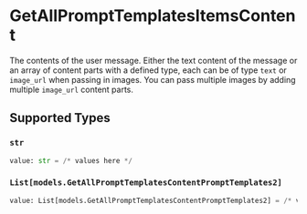 # GetAllPromptTemplatesItemsContent

The contents of the user message. Either the text content of the message or an array of content parts with a defined type, each can be of type `text` or `image_url` when passing in images. You can pass multiple images by adding multiple `image_url` content parts. 


## Supported Types

### `str`

```python
value: str = /* values here */
```

### `List[models.GetAllPromptTemplatesContentPromptTemplates2]`

```python
value: List[models.GetAllPromptTemplatesContentPromptTemplates2] = /* values here */
```

